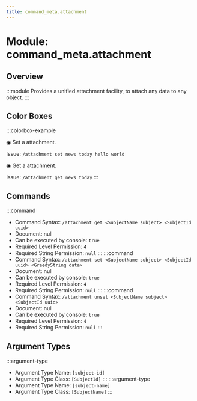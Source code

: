 ```yaml
---
title: command_meta.attachment
---
```



# Module: command_meta.attachment

## Overview
:::module
  Provides a unified attachment facility, to attach any data to any object.
:::
## Color Boxes

:::colorbox-example

  ◉ Set a attachment.
  
  Issue: `/attachment set news today hello world`
  
  
  
  ◉ Get a attachment.
  
  Issue: `/attachment get news today`
:::

## Commands
:::command
- Command Syntax: `/attachment get <SubjectName subject> <SubjectId uuid>`
- Document: null
- Can be executed by console: `true`
- Required Level Permission: `4`
- Required String Permission: `null`
:::
:::command
- Command Syntax: `/attachment set <SubjectName subject> <SubjectId uuid> <GreedyString data>`
- Document: null
- Can be executed by console: `true`
- Required Level Permission: `4`
- Required String Permission: `null`
:::
:::command
- Command Syntax: `/attachment unset <SubjectName subject> <SubjectId uuid>`
- Document: null
- Can be executed by console: `true`
- Required Level Permission: `4`
- Required String Permission: `null`
:::
## Argument Types
:::argument-type
- Argument Type Name: `[subject-id]`
- Argument Type Class: `[SubjectId]`
:::
:::argument-type
- Argument Type Name: `[subject-name]`
- Argument Type Class: `[SubjectName]`
:::
